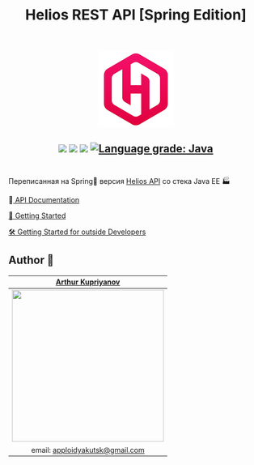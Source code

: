 <h1 align=center>Helios REST API [Spring Edition]</h1>
<h2 align=center><br/>
<img src="docs/img/README/logo.jpg" />
    <br />
<br/>
  <img src="https://heroku-badge.herokuapp.com/?app=helios-service&style=flat&svg=1" />
  <img src="https://github.com/AppLoidx/helios-rest-api-spring/workflows/Java%20CI/badge.svg" />
  <img src="https://img.shields.io/lgtm/alerts/g/AppLoidx/helios-rest-api-spring.svg?logo=lgtm&logoWidth=18" />
  <a href="https://lgtm.com/projects/g/AppLoidx/helios-rest-api-spring/context:java"><img alt="Language grade: Java" src="https://img.shields.io/lgtm/grade/java/g/AppLoidx/helios-rest-api-spring.svg?logo=lgtm&logoWidth=18"/></a>
  <br/><br/></h2>


Переписанная на Spring🍃 версия [Helios API](https://github.com/AppLoidx/helios-rest-api) со стека Java EE 🏭



📗<a href="https://helios-service.herokuapp.com/swagger-ui.html"> API Documentation</a>

[🏃 Getting Started](docs/GettingStarted.md)

[ 🛠  Getting Started for outside Developers](docs/GettingStartedForOutsideDevelopers.md)



## Author 🖤 

|[Arthur Kupriyanov](https://github.com/AppLoidx)|
| :------------------------:|
|<img src="https://avatars1.githubusercontent.com/u/32590754?s=460&v=4" width=300 height=300 />|
|email: [apploidyakutsk@gmail.com](mailto:apploidyakutsk@gmail.com)|

